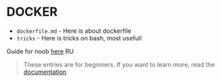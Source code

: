 # DOCKER
- `dockerfile.md` - Here is about dockerfile 
- `tricks` - Here is tricks on bash, most usefull

Guide for noob [here](https://www.youtube.com/watch?v=n9uCgUzfeRQ) RU

> These entries are for beginners. If you want to learn more, read the [documentation](https://docs.docker.com/docker-hub/)